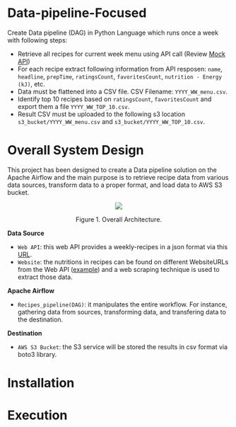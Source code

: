# Data-pipeline-Focused

Create Data pipeline (DAG) in Python Language which runs once a week with following steps:

- Retrieve all recipes for current week menu using API call (Review [Mock API](https://hellofresh-au.free.beeceptor.com/menus/2021-W10/classic-box))
- For each recipe extract following information from API resposen: `name`, `headline`, `prepTime`, `ratingsCount`, `favoritesCount`, `nutrition - Energy (kJ)`, etc.
- Data must be flattened into a CSV file. CSV Filename: `YYYY_WW_menu.csv`.
- Identify top 10 recipes based on `ratingsCount`, `favoritesCount` and export them a file `YYYY_WW_TOP_10.csv`. 
- Result CSV must be uploaded to the following s3 location `s3_bucket/YYYY_WW_menu.csv` and `s3_bucket/YYYY_WW_TOP_10.csv`.

# Overall System Design

This project has been designed to create a Data pipeline solution on the Apache Airflow and the main purpose is to retrieve recipe data from various data sources, transform data to a proper format, and load data to AWS S3 bucket.

<p align="center"><img src="https://user-images.githubusercontent.com/34445145/147894558-3a1c7c80-0d28-4a6e-8530-ca093c20c613.png"></p>
<p align="center">Figure 1. Overall Architecture.</p>

**Data Source**
- `Web API`: this web API provides a weekly-recipes in a json format via this [URL](https://hellofresh-au.free.beeceptor.com/menus/2021-W10/classic-box).
- `Website`: the nutritions in recipes can be found on different WebsiteURLs from the Web API ([example](https://www.hellofresh.com/recipes/chicken-sausage-spaghetti-bolognese-611d139a3db57e6fd7172855)) and a web scraping technique is used to extract those data.

**Apache Airflow**
- `Recipes_pipeline(DAG)`: it manipulates the entire workflow. For instance, gathering data from sources, transforming data, and transfering data to the destination.

**Destination**
- `AWS S3 Bucket`: the S3 service will be stored the results in csv format via boto3 library.

# Installation



# Execution


